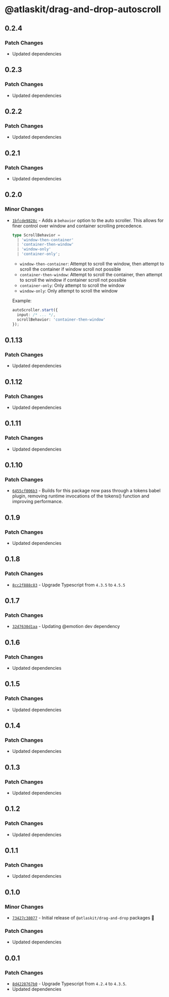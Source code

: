 # @atlaskit/drag-and-drop-autoscroll

## 0.2.4

### Patch Changes

- Updated dependencies

## 0.2.3

### Patch Changes

- Updated dependencies

## 0.2.2

### Patch Changes

- Updated dependencies

## 0.2.1

### Patch Changes

- Updated dependencies

## 0.2.0

### Minor Changes

- [`1bfcde9828c`](https://bitbucket.org/atlassian/atlassian-frontend/commits/1bfcde9828c) - Adds a `behavior` option to the auto scroller. This allows for finer control over window and container scrolling precedence.

  ```ts
  type ScrollBehavior =
    | 'window-then-container'
    | 'container-then-window'
    | 'window-only'
    | 'container-only';
  ```

  - `window-then-container`: Attempt to scroll the window, then attempt to scroll the container if window scroll not possible
  - `container-then-window`: Attempt to scroll the container, then attempt to scroll the window if container scroll not possible
  - `container-only`: Only attempt to scroll the window
  - `window-only`: Only attempt to scroll the window

  Example:

  ```ts
  autoScroller.start({
    input: /* ... */,
    scrollBehavior: 'container-then-window'
  });
  ```

## 0.1.13

### Patch Changes

- Updated dependencies

## 0.1.12

### Patch Changes

- Updated dependencies

## 0.1.11

### Patch Changes

- Updated dependencies

## 0.1.10

### Patch Changes

- [`6455cf006b3`](https://bitbucket.org/atlassian/atlassian-frontend/commits/6455cf006b3) - Builds for this package now pass through a tokens babel plugin, removing runtime invocations of the tokens() function and improving performance.

## 0.1.9

### Patch Changes

- Updated dependencies

## 0.1.8

### Patch Changes

- [`8cc2f888c83`](https://bitbucket.org/atlassian/atlassian-frontend/commits/8cc2f888c83) - Upgrade Typescript from `4.3.5` to `4.5.5`

## 0.1.7

### Patch Changes

- [`32d7630d1aa`](https://bitbucket.org/atlassian/atlassian-frontend/commits/32d7630d1aa) - Updating @emotion dev dependency

## 0.1.6

### Patch Changes

- Updated dependencies

## 0.1.5

### Patch Changes

- Updated dependencies

## 0.1.4

### Patch Changes

- Updated dependencies

## 0.1.3

### Patch Changes

- Updated dependencies

## 0.1.2

### Patch Changes

- Updated dependencies

## 0.1.1

### Patch Changes

- Updated dependencies

## 0.1.0

### Minor Changes

- [`73427c38077`](https://bitbucket.org/atlassian/atlassian-frontend/commits/73427c38077) - Initial release of `@atlaskit/drag-and-drop` packages 🎉

### Patch Changes

- Updated dependencies

## 0.0.1

### Patch Changes

- [`8d4228767b0`](https://bitbucket.org/atlassian/atlassian-frontend/commits/8d4228767b0) - Upgrade Typescript from `4.2.4` to `4.3.5`.
- Updated dependencies
